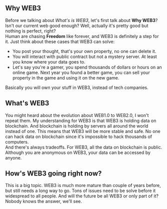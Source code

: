 ## Why WEB3 
Before we talking about *What's is WEB3*, let's first talk about **Why WEB3**? Isn't our current web good enough? Well, actually it's pretty good but nothing is perfect, right?  
Human are chasing **Freedom** like forever, and WEB3 is definitely a step for it. Just think about these cases that WEB3 can solve:  
- You post your thought, that's your own property, no one can delete it.
- You will interact with public contract but not a mystery server. At least you know where your data goes to.
- Let's say you're a gamer, you spend thousands of dollars or hours on an online game. Next year you found a better game, you can sell your property in the game and using it on the new game.  
  
Basically you will own your stuff in WEB3, instead of tech companies.  

## What's WEB3
You might heard about the evolution about WEB1.0 to WEB2.0, I won't repeat them. My understanding for WEB3 is that WEB3 is holding data on blockchain. And blockchain is holding by servers all around the world instead of one. This means that WEB3 will be more stable and safe. No one can hack data on blockchain since it's impossible to hack thousands of computers.  
And there's always tradeoffs. For WEB3, all the data on blockchain is public. Although you are anonymous on WEB3, your data can be accessed by anyone.

## How's WEB3 going right now?
This is a big topic. WEB3 is much more mature than couple of years before, but still needs a long way to go. Tons of issues need to be solve before it widespread to all people. And will the future be all WEB3 or only part of it? Nobody knows the answer, we'll see.
